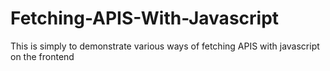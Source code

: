 # Fetching-APIS-With-Javascript
This is simply to demonstrate various ways of fetching APIS with javascript on the frontend
